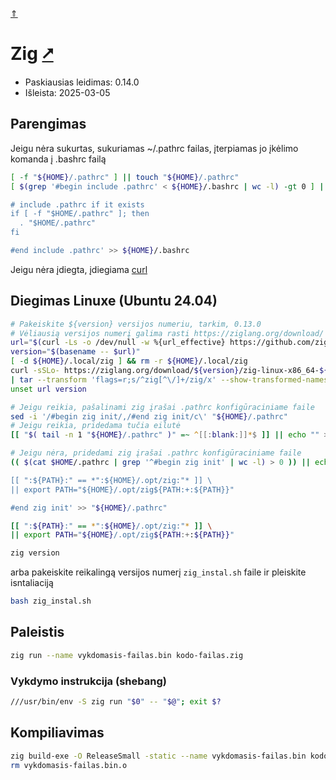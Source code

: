 [&uArr;](./readme.md)

# Zig [&#x2B67;](https://ziglang.org/)

* Paskiausias leidimas: 0.14.0
* Išleista: 2025-03-05

## Parengimas

Jeigu nėra sukurtas, sukuriamas ~/.pathrc failas, įterpiamas jo įkėlimo komanda į .bashrc failą

```bash
[ -f "${HOME}/.pathrc" ] || touch "${HOME}/.pathrc"
[ $(grep '#begin include .pathrc' < ${HOME}/.bashrc | wc -l) -gt 0 ] || echo '#begin include .pathrc

# include .pathrc if it exists
if [ -f "$HOME/.pathrc" ]; then
  . "$HOME/.pathrc"
fi

#end include .pathrc' >> ${HOME}/.bashrc
```

Jeigu nėra įdiegta, įdiegiama [curl](../utils/curl.md)

## Diegimas Linuxe (Ubuntu 24.04)

```bash
# Pakeiskite ${version} versijos numeriu, tarkim, 0.13.0
# Vėliausią versijos numerį galima rasti https://ziglang.org/download/
url="$(curl -Ls -o /dev/null -w %{url_effective} https://github.com/ziglang/zig/releases/latest)"
version="$(basename -- $url)"
[ -d ${HOME}/.local/zig ] && rm -r ${HOME}/.local/zig
curl -sSLo- https://ziglang.org/download/${version}/zig-linux-x86_64-${version}.tar.xz \
| tar --transform 'flags=r;s/^zig[^\/]+/zig/x' --show-transformed-names -xJC "${HOME}/.opt"
unset url version

# Jeigu reikia, pašalinami zig įrašai .pathrc konfigūraciniame faile
sed -i '/#begin zig init/,/#end zig init/c\' "${HOME}/.pathrc"
# Jeigu reikia, pridedama tučia eilutė
[[ "$( tail -n 1 "${HOME}/.pathrc" )" =~ ^[[:blank:]]*$ ]] || echo "" >> "${HOME}/.pathrc"

# Jeigu nėra, pridedami zig įrašai .pathrc konfigūraciniame faile
(( $(cat $HOME/.pathrc | grep '^#begin zig init' | wc -l) > 0 )) || echo '#begin zig init

[[ ":${PATH}:" == *":${HOME}/.opt/zig:"* ]] \
|| export PATH="${HOME}/.opt/zig${PATH:+:${PATH}}"

#end zig init' >> "${HOME}/.pathrc"

[[ ":${PATH}:" == *":${HOME}/.opt/zig:"* ]] \
|| export PATH="${HOME}/.opt/zig${PATH:+:${PATH}}"

zig version
```

arba pakeiskite reikalingą versijos numerį `zig_instal.sh` faile ir pleiskite isntaliaciją

```bash
bash zig_instal.sh
```

## Paleistis

```bash
zig run --name vykdomasis-failas.bin kodo-failas.zig
```

### Vykdymo instrukcija (shebang)

```bash
///usr/bin/env -S zig run "$0" -- "$@"; exit $?
```

## Kompiliavimas

```bash
zig build-exe -O ReleaseSmall -static --name vykdomasis-failas.bin kodo-failas.zig
rm vykdomasis-failas.bin.o
```
